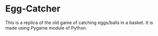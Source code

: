 # Egg-Catcher
This is a replica of the old game of catching eggs/balls in a basket.
It is made using Pygame module of Python.


